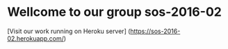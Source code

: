 # Wellcome to our group sos-2016-02

[Visit our work running on Heroku server] (https://sos-2016-02.herokuapp.com/)
